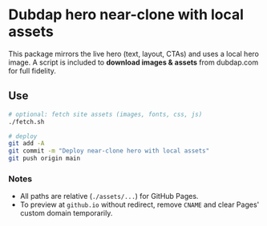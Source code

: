 # Dubdap hero near-clone with local assets

This package mirrors the live hero (text, layout, CTAs) and uses a local hero image. A script is included to **download images & assets** from dubdap.com for full fidelity.

## Use
```bash
# optional: fetch site assets (images, fonts, css, js)
./fetch.sh

# deploy
git add -A
git commit -m "Deploy near-clone hero with local assets"
git push origin main
```

### Notes
- All paths are relative (`./assets/...`) for GitHub Pages.
- To preview at `github.io` without redirect, remove `CNAME` and clear Pages' custom domain temporarily.
